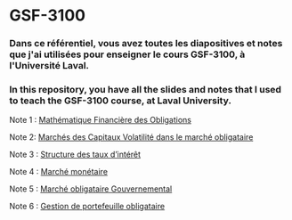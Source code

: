 # GSF-3100

### Dans ce référentiel, vous avez toutes les diapositives et notes que j'ai utilisées pour enseigner le cours GSF-3100, à l'Université Laval.
### In this repository, you have all the slides and notes that I used to teach the GSF-3100 course, at Laval University.


Note 1 : [Mathématique Financière des Obligations](https://github.com/simonpierreboucher/GSF-3100/blob/2f9a85f8f2e2f5ce8ef02775c515dfaf21a597f0/NOTE_1/Note_Mathe%CC%81matiques_financie%CC%80res_Obligations.pdf)

Note 2: [Marchés des Capitaux Volatilité dans le marché obligataire](https://github.com/simonpierreboucher/GSF-3100/blob/85c5df4e3ddc01a4c429eb1875aa8f70a70e920b/NOTE_2/Volatilite%CC%81_marche%CC%81_obligataire.pdf)

Note 3 : [Structure des taux d’intérêt]()

Note 4 : [Marché monétaire]()

Note 5 : [Marché obligataire Gouvernemental]()

Note 6 : [Gestion de portefeuille obligataire]()
